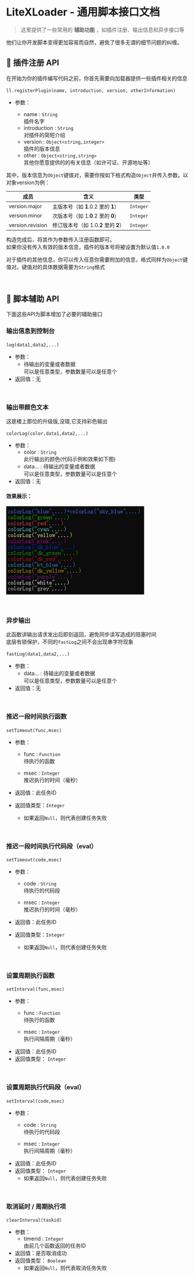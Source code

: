 # LiteXLoader - 通用脚本接口文档

> 这里提供了一些常用的 **辅助功能** ，如插件注册、输出信息和异步接口等

他们让你开发脚本变得更加容易而自然，避免了很多无谓的细节问题的纠缠。

## 🎯 插件注册 API

在开始为你的插件编写代码之前，你首先需要向加载器提供一些插件相关的信息

`ll.registerPlugin(name, introduction, version, otherInformation)`

- 参数：

  - name : `String`  
    插件名字
  - introduction : `String`  
    对插件的简短介绍
  - version : `Object<string,integer>`  
    插件的版本信息
  - other : `Object<string,string>`  
    其他你愿意提供的的有关信息（如许可证、开源地址等）

其中，版本信息为`Object`键值对，需要你按如下格式构造`Object`并传入参数。以对象version为例：

| 成员             | 含义                                  | 类型      |
| ---------------- | ------------------------------------- | --------- |
| version.major    | 主版本号（如 **1**.0.2 里的 **1**）   | `Integer` |
| version.minor    | 次版本号（如 1.**0**.2 里的 **0**）   | `Integer` |
| version.revision | 修订版本号（如 1.0.**2** 里的 **2**） | `Integer` |

构造完成后，将其作为参数传入注册函数即可。  
如果你没有传入有效的版本信息，插件的版本号将被设置为默认值`1.0.0`

对于插件的其他信息，你可以传入任意你需要附加的信息，格式同样为`Object`键值对。键值对的具体数据需要为`String`格式

<br>

## 💼 脚本辅助 API

下面这些API为脚本增加了必要的辅助接口

### 输出信息到控制台

`log(data1,data2,...)`  

- 参数：
  - 待输出的变量或者数据  
    可以是任意类型，参数数量可以是任意个
- 返回值：无

<br>

### 输出带颜色文本

这是楼上那位的升级版,没错,它支持彩色输出

`colorLog(color,data1,data2,...)`

- 参数：
  - color : `String`  
    此行输出的颜色(代码示例和效果如下图)
  - data... : 
    待输出的变量或者数据  
    可以是任意类型，参数数量可以是任意个
- 返回值：无  

#### 效果展示：

![ColorLogExample](ScriptHelp.assets/colorLog.png)

<br>

### 异步输出

此函数讲输出请求发出后即刻返回，避免同步读写造成的阻塞时间  
底层有锁保护，不同的`fastLog`之间不会出现串字符现象

`fastLog(data1,data2,...)`

- 参数：
  - data... : 
    待输出的变量或者数据  
    可以是任意类型，参数数量可以是任意个
- 返回值：无  

<br>

### 推迟一段时间执行函数  

`setTimeout(func,msec)`

- 参数：

  - func : `Function`  
    待执行的函数

  - msec : `Integer`  
    推迟执行的时间（毫秒）
- 返回值：此任务ID
- 返回值类型：`Integer`
  - 如果返回`Null`，则代表创建任务失败

<br>

### 推迟一段时间执行代码段（eval）  

`setTimeout(code,msec)`

- 参数：

  - code : `String`  
    待执行的代码段

  - msec : `Integer`  
    推迟执行的时间（毫秒）
- 返回值：此任务ID
- 返回值类型：`Integer`
  - 如果返回`Null`，则代表创建任务失败

<br>

### 设置周期执行函数  

`setInterval(func,msec)`

- 参数：
  - func : `Function`  
    待执行的函数

  - msec : `Integer`  
    执行间隔周期（毫秒）
- 返回值：此任务ID
- 返回值类型： `Integer`

<br>

### 设置周期执行代码段（eval）  

`setInterval(code,msec)`

- 参数：
  - code : `String`  
    待执行的代码段

  - msec : `Integer`  
    执行间隔周期（毫秒）
- 返回值：此任务ID
- 返回值类型： `Integer`
  - 如果返回`Null`，则代表创建任务失败

<br>

### 取消延时 / 周期执行项  

`clearInterval(taskid)`

- 参数：
  - timerid : `Integer`  
    由前几个函数返回的任务ID
- 返回值：是否取消成功
- 返回值类型： `Boolean`
  - 如果返回`Null`，则代表取消任务失败

<br>
